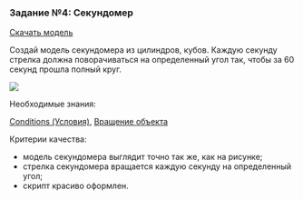 ### Задание №4: Секундомер

 [Скачать модель](http://unity3d.unium.ru/storage/lesson10/seconds.zip)

Создай модель секундомера из цилиндров, кубов. Каждую секунду стрелка должна поворачиваться на определенный угол так, чтобы за 60 секунд прошла полный круг.

![](http://unity3d.unium.ru/lessons/lesson10/images/seconds.jpg)

Необходимые знания:

[Conditions (Условия)](https://github.com/UniumGames/Lessons/tree/master/10#Оператор-if), [Вращение объекта](https://github.com/UniumGames/Lessons/tree/master/10#Вращение-объекта)

Критерии качества:

- модель секундомера выглядит точно так же, как на рисунке;
- стрелка секундомера вращается каждую секунду на определенный угол;
- скрипт красиво оформлен.